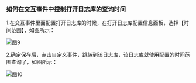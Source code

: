 ### 如何在交互事件中控制打开日志库的查询时间

1.在交互事件里面配置打开日志库的时候，在打开日志库配置信息面板，选择【时间范围】，如图所示：

![图9](/img/src/visulization/interactionEvent/event9.png)

2.确定保存后，点击自定义事件，跳转到该日志库，该日志库就使用配置的时间范围查询了，如图所示：

![图10](/img/src/visulization/interactionEvent/event10.png)
